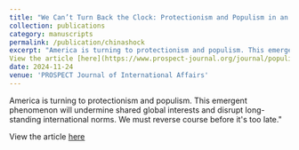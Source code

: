 ```yaml
---
title: "We Can’t Turn Back the Clock: Protectionism and Populism in an Age of Turbulence"
collection: publications
category: manuscripts
permalink: /publication/chinashock
excerpt: "America is turning to protectionism and populism. This emergent phenomenon will undermine shared global interests and disrupt long-standing international norms. We must reverse course before it's too late." 
View the article [here](https://www.prospect-journal.org/journal/populism-protectionism-tariffs)"
date: 2024-11-24
venue: 'PROSPECT Journal of International Affairs'
---
```


America is turning to protectionism and populism. This emergent phenomenon will undermine shared global interests and disrupt long-standing international norms. We must reverse course before it's too late." 

View the article [here](https://www.prospect-journal.org/journal/populism-protectionism-tariffs)

